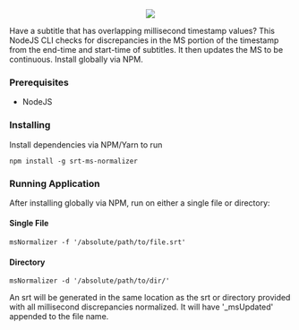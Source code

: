 <div align="center"> 
<img width="auto" height="auto" src="https://s3-us-west-2.amazonaws.com/andrew-sadowski-images/msNormalizer.png">
</div>

Have a subtitle that has overlapping millisecond timestamp values? This NodeJS CLI checks for discrepancies in the MS portion of the timestamp from the end-time and start-time of subtitles. It then updates the MS to be continuous. Install globally via NPM.

### Prerequisites

- NodeJS

### Installing

Install dependencies via NPM/Yarn to run

```
npm install -g srt-ms-normalizer
```

### Running Application

After installing globally via NPM, run on either a single file or directory:

#### Single File

```
msNormalizer -f '/absolute/path/to/file.srt'
```

#### Directory

```
msNormalizer -d '/absolute/path/to/dir/'
```

An srt will be generated in the same location as the srt or directory provided with all millisecond discrepancies normalized. It will have '\_msUpdated' appended to the file name.
